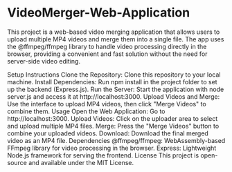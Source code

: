 # VideoMerger-Web-Application
This project is a web-based video merging application that allows users to upload multiple MP4 videos and merge them into a single file. The app uses the @ffmpeg/ffmpeg library to handle video processing directly in the browser, providing a convenient and fast solution without the need for server-side video editing.  


Setup Instructions
Clone the Repository: Clone this repository to your local machine.
Install Dependencies: Run npm install in the project folder to set up the backend (Express.js).
Run the Server: Start the application with node server.js and access it at http://localhost:3000.
Upload Videos and Merge: Use the interface to upload MP4 videos, then click "Merge Videos" to combine them.
Usage
Open the Web Application: Go to http://localhost:3000.
Upload Videos: Click on the uploader area to select and upload multiple MP4 files.
Merge: Press the "Merge Videos" button to combine your uploaded videos.
Download: Download the final merged video as an MP4 file.
Dependencies
@ffmpeg/ffmpeg: WebAssembly-based FFmpeg library for video processing in the browser.
Express: Lightweight Node.js framework for serving the frontend.
License
This project is open-source and available under the MIT License.

